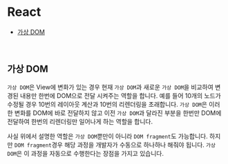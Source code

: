 # React

- [가상 DOM](#가상-dom)

<br>

## 가상 DOM

`가상 DOM`은 View에 변화가 있는 경우 현재 `가상 DOM`과 새로운 `가상 DOM`을 비교하여 변경된 내용만 한번에 DOM으로 전달 시켜주는 역할을 합니다. 예를 들어 10개의 노드가 수정될 경우 10번의 레이아웃 계산과 10번의 리렌더링을 초래합니다. `가상 DOM`은 이러한 변화를 DOM에 바로 전달하지 않고 이전 `가상 DOM`과 달라진 부분을 한번만 DOM에 전달하여 한번의 리렌더링만 일어나게 하는 역할을 합니다.

사실 위에서 설명한 역할은 `가상 DOM`뿐만이 아니라 `DOM fragment`도 가능합니다. 하지만 `DOM fragment`경우 해당 과정을 개발자가 수동으로 하나하나 해줘야 됩니다. `가상 DOM`은 이 과정을 자동으로 수행한다는 장점을 가지고 있습니다.
